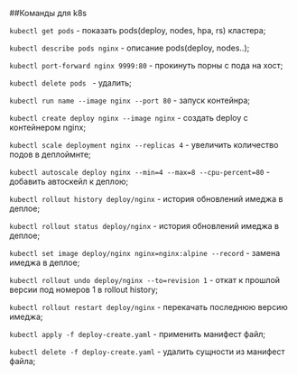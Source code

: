 ##Команды для k8s

```kubectl get pods``` - показать pods(deploy, nodes, hpa, rs) кластера;

```kubectl describe pods nginx``` -  описание pods(deploy, nodes..);

```kubectl port-forward nginx 9999:80``` - прокинуть порны с пода на хост;

```kubectl delete pods ``` - удалить;

```kubectl run name --image nginx --port 80``` - запуск контейнра;

```kubectl create deploy nginx --image nginx``` - создать deploy с контейнером nginx;

```kubectl scale deployment nginx --replicas 4``` - увеличить количество подов в деплоймнте;

```kubectl autoscale deploy nginx --min=4 --max=8 --cpu-percent=80``` - добавить автоскейл к деплою;

```kubectl rollout history deploy/nginx``` - история обновлений имеджа в деплое;

```kubectl rollout status deploy/nginx``` - история обновлений имеджа в деплое;

```kubectl set image deploy/nginx nginx=nginx:alpine --record``` - замена имеджа в деплое;

```kubectl rollout undo deploy/nginx --to=revision 1``` - откат к прошлой версии под номеров 1 в rollout history;

```kubectl rollout restart deploy/nginx``` - перекачать последнюю версию имеджа;

```kubectl apply -f deploy-create.yaml``` - применить манифест файл;

```kubectl delete -f deploy-create.yaml``` - удалить сущности из манифест файла;

